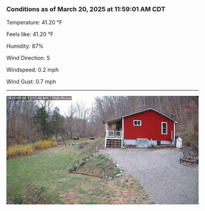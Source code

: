 ### Conditions as of March 20, 2025 at 11:59:01 AM CDT 

Temperature: 41.20 &deg;F

Feels like: 41.20 &deg;F

Humidity: 87%

Wind Direction: S

Windspeed: 0.2 mph

Wind Gust: 0.7 mph

---

<img src="./images/latest.jpeg"/>

